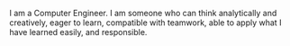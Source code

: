 I am a Computer Engineer. I am someone who can think analytically and creatively, eager to learn, compatible with teamwork, able to apply what I have learned easily, and responsible.
